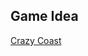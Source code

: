 <link rel="stylesheet" href="../style.css">

## Game Idea

[Crazy Coast](https://jorin-liesse.github.io/Crazy-Coast/)